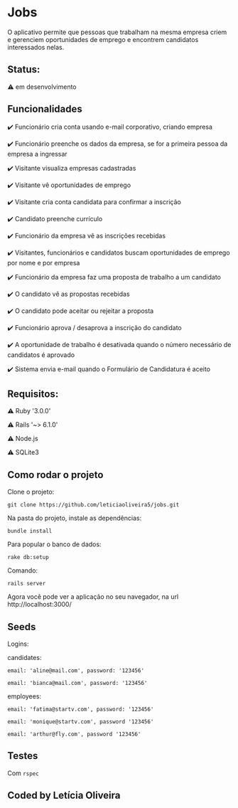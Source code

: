 <h1>Jobs</h1>

O aplicativo permite que pessoas que trabalham na mesma empresa criem e gerenciem oportunidades de emprego e encontrem candidatos interessados nelas.

## Status: 
:warning: em desenvolvimento

## Funcionalidades

:heavy_check_mark: Funcionário cria conta usando e-mail corporativo, criando empresa

:heavy_check_mark: Funcionário preenche os dados da empresa, se for a primeira pessoa da empresa a ingressar

:heavy_check_mark: Visitante visualiza empresas cadastradas

:heavy_check_mark: Visitante vê oportunidades de emprego

:heavy_check_mark: Visitante cria conta candidata para confirmar a inscrição

:heavy_check_mark: Candidato preenche currículo

:heavy_check_mark: Funcionário da empresa vê as inscrições recebidas

:heavy_check_mark: Visitantes, funcionários e candidatos buscam oportunidades de emprego por nome e por empresa

:heavy_check_mark: Funcionário da empresa faz uma proposta de trabalho a um candidato

:heavy_check_mark: O candidato vê as propostas recebidas

:heavy_check_mark: O candidato pode aceitar ou rejeitar a proposta

:heavy_check_mark: Funcionário aprova / desaprova a inscrição do candidato

:heavy_check_mark: A oportunidade de trabalho é desativada quando o número necessário de candidatos é aprovado

:heavy_check_mark: Sistema envia e-mail quando o Formulário de Candidatura é aceito

## Requisitos:

:warning: Ruby '3.0.0'

:warning: Rails '~> 6.1.0'

:warning: Node.js

:warning: SQLite3

## Como rodar o projeto

Clone o projeto:

<p><code>git clone https://github.com/leticiaoliveira5/jobs.git</code></p>

Na pasta do projeto, instale as dependências:

<p><code>bundle install</code></p>

Para popular o banco de dados:

<p><code>rake db:setup</code></p>

Comando:

<p><code>rails server</code></p>

Agora você pode ver a aplicação no seu navegador, na url http://localhost:3000/

## Seeds

Logins:

  candidates:

    email: 'aline@mail.com', password: '123456'

    email: 'bianca@mail.com', password: '123456'

  employees:

    email: 'fatima@startv.com', password: '123456'

    email: 'monique@startv.com', password '123456'

    email: 'arthur@fly.com', password '123456'

## Testes

Com <code>rspec</code>

## Coded by Letícia Oliveira
